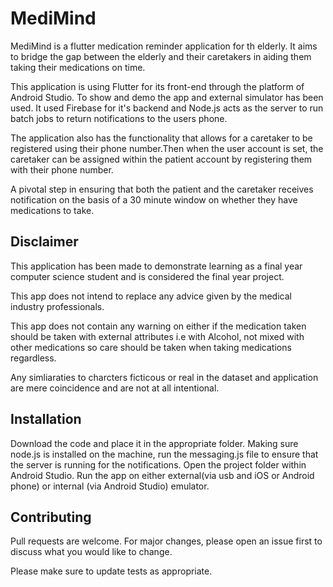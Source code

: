 # MediMind

MediMind is a flutter medication reminder application for th elderly.
It aims to bridge the gap between the elderly and their caretakers in aiding them
taking their medications on time.


This application is using Flutter for its front-end through the platform of Android Studio.
To show and demo the app and external simulator has been used.
It used Firebase for it's backend and Node.js acts as the server to run batch jobs to 
return notifications to the users phone. 

The application also has the functionality that allows for a caretaker 
to be registered using their phone number.Then when the user account is set, the caretaker can be
assigned within the patient account by registering them with their phone number.

A pivotal step in ensuring that both the patient and the caretaker receives notification on the
basis of a 30 minute window on whether they have medications to take.

## Disclaimer
This application has been made to demonstrate learning
as a final year computer science student and is considered the final year project.

This app does not intend to replace any advice given by the medical industry
professionals.

This app does not contain any warning on either if the medication taken
should be taken with external attributes i.e with Alcohol, not mixed with other
medications so care should be taken when taking medications regardless.

Any simliaraties to charcters ficticous or real in the dataset and
application are mere coincidence and
are not at all intentional.

## Installation

Download the code and place it in the appropriate folder.
Making sure node.js is installed on the machine, run
the messaging.js file to ensure that the server is running
for the notifications.
Open the project folder within Android Studio.
Run the app on either external(via usb and iOS or Android phone) or internal (via Android Studio) emulator.


## Contributing
Pull requests are welcome. For major changes, please open an issue first to discuss what you would like to change.

Please make sure to update tests as appropriate.






